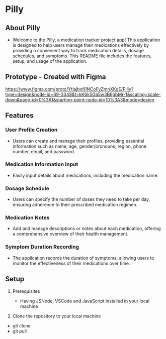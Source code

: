 # Pilly 

## About Pilly
+ Welcome to the Pilly, a medication tracker project app! This application is designed to help users manage their medications effectively by providing a convenient way to track medication details, dosage schedules, and symptoms. This README file includes the features, setup, and usage of the application.

## Prototype - Created with Figma 
https://www.figma.com/proto/Ytlajbxfj1NCoFvZmnXKgE/Pilly?type=design&node-id=69-3348&t=kK6k5Ga5w3B6gbMr-1&scaling=scale-down&page-id=0%3A1&starting-point-node-id=10%3A3&mode=design

## Features 

### User Profile Creation
+ Users can create and manage their profiles, providing essential information such as name, age, gender/pronouns, region, phone number, email, and password.

### Medication Information Input
+ Easily input details about medications, including the medication name.

### Dosage Schedule
+ Users can specify the number of doses they need to take per day, ensuring adherence to their prescribed medication regimen.

### Medication Notes
+ Add and manage descriptions or notes about each medication, offering a comprehensive overview of their health management.

### Symptom Duration Recording
+ The application records the duration of symptoms, allowing users to monitor the effectiveness of their medications over time.
  
## Setup
1. Prerequisites
   + Having JSNode, VSCode and JavaScript installed in your local machine 

3. Clone the repository to your local machine
  + git clone
  + git pull 







